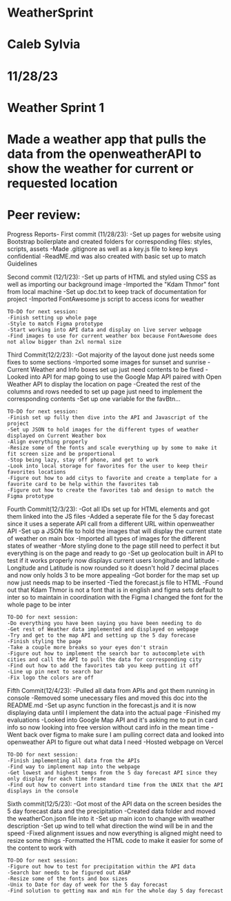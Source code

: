# WeatherSprint
# Caleb Sylvia
# 11/28/23
# Weather Sprint 1
# Made a weather app that pulls the data from the openweatherAPI to show the weather for current or requested location
# Peer review:










Progress Reports-
First commit (11/28/23):
    -Set up pages for website using Bootstrap boilerplate and created folders for corresponding files: styles, scripts, assets
    -Made .gitignore as well as a key.js file to keep keys confidential
    -ReadME.md was also created with basic set up to match Guidelines

Second commit (12/1/23):
    -Set up parts of HTML and styled using CSS as well as importing our background image 
    -Imported the "Kdam Thmor" font from local machine 
    -Set up doc.txt to keep track of documentation for project 
    -Imported FontAwesome js script to access icons for weather 

    TO-DO for next session:     
    -Finish setting up whole page
    -Style to match Figma prototype
    -Start working into API data and display on live server webpage
    -Find images to use for current weather box because FontAwesome does not allow bigger than 2xl normal size

Third Commit(12/2/23):
    -Got majority of the layout done just needs some fixes to some sections
    -Imported some images for sunset and sunrise 
    -Current Weather and Info boxes set up just need contents to be fixed
    -Looked into API for map going to use the Google Map API paired with Open Weather API to display the location on page
    -Created the rest of the columns and rows needed to set up page just need to implement the corresponding contents
    -Set up one variable for the favBtn...
    
    TO-DO for next session:
    -Finish set up fully then dive into the API and Javascript of the project 
    -Set up JSON to hold images for the different types of weather displayed on Current Weather box
    -Align everything properly 
    -Resize some of the fonts and scale everything up by some to make it fit screen size and be proportional
    -Stop being lazy, stay off phone, and get to work
    -Look into local storage for favorites for the user to keep their favorites locations
    -Figure out how to add citys to favorite and create a template for a favorite card to be help within the favorites tab
    -Figure out how to create the favorites tab and design to match the Figma prototype

Fourth Commit(12/3/23):
    -Got all IDs set up for HTML elements and got them linked into the JS files
    -Added a seperate file for the 5 day forecast since it uses a seperate API call from a different URL within openweather API
    -Set up a JSON file to hold the images that will display the current state of weather on main box
    -Imported all types of images for the different states of weather
    -More styling done to the page still need to perfect it but everything is on the page and ready to go
    -Set up geolocation built in API to test if it works properly now displays current users longitude and latitude
    -Longitude and Latitude is now rounded so it doesn't hold 7 decimal places and now only holds 3 to be more appealing
    -Got border for the map set up now just needs map to be inserted
    -Tied the forecast.js file to HTML
    -Found out that Kdam Thmor is not a font that is in english and figma sets default to inter so to maintain in coordination with the Figma I changed the font for the whole page to be inter

    TO-DO for next session:
    -Do everything you have been saying you have been needing to do
    -Get rest of Weather data implemented and displayed on webpage
    -Try and get to the map API and setting up the 5 day forecase
    -Finish styling the page
    -Take a couple more breaks so your eyes don't strain
    -Figure out how to implement the search bar to autocomplete with cities and call the API to pull the data for corresponding city
    -Find out how to add the favorites tab you keep putting it off
    -Line up pin next to search bar
    -Fix logo the colors are off

Fifth Commit(12/4/23):
    -Pulled all data from APIs and got them running in console
    -Removed some unecessary files and moved this doc into the README.md
    -Set up async function in the forecast.js and it is now displaying data until I implement the data into the actual page
    -Finished my evaluations
    -Looked into Google Map API and it's asking me to put in card info so now looking into free version without card info in the mean time
    -Went back over figma to make sure I am pulling correct data and looked into openweather API to figure out what data I need
    -Hosted webpage on Vercel

    TO-DO for next session:
    -Finish implementing all data from the APIs 
    -Find way to implement map into the webpage
    -Get lowest and highest temps from the 5 day forecast API since they only display for each time frame
    -Find out how to convert into standard time from the UNIX that the API displays in the console

Sixth commit(12/5/23):
    -Got most of the API data on the screen besides the 5 day forecast data and the precipitation
    -Created data folder and moved the weatherCon.json file into it
    -Set up main icon to change with weather description
    -Set up wind to tell what direction the wind will be in and the speed
    -Fixed alignment issues and now everything is aligned might need to resize some things
    -Formatted the HTML code to make it easier for some of the content to work with

    TO-DO for next session:
    -Figure out how to test for precipitation within the API data
    -Search bar needs to be figured out ASAP
    -Resize some of the fonts and box sizes
    -Unix to Date for day of week for the 5 day forecast
    -Find solution to getting max and min for the whole day 5 day forecast